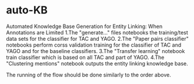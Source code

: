 # auto-KB
Automated Knowledge Base Generation for Entity Linking: When Annotations are Limited
1.The "generate..." files notebooks the training/test data sets for the classifier for TAC and YAGO.
2.The "Paper pairs classifier" notebooks perform corss validation training for the classifier of TAC and YAGO and for the baseline classifiers.
3.The "Transfer learning" notebook train classifier which is based on all TAC and part of YAGO.
4.The "Clustering mentions" notebook outputs the entity linking knowledge base.

The running of the flow should be done similarly to the order above.
